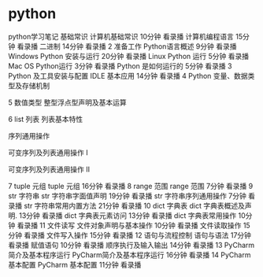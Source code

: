 # python
python学习笔记
基础常识
计算机基础常识
10分钟
看录播
计算机编程语言
15分钟
看录播
二进制
14分钟
看录播
2
准备工作
Python语言概述
9分钟
看录播
Windows Python 安装与运行
20分钟
看录播
Linux Python 运行
5分钟
看录播
Mac OS Python运行
3分钟
看录播
Python 是如何运行的
5分钟
看录播
3
Python 及工具安装与配置
IDLE 基本应用
14分钟
看录播
4
Python 变量、数据类型及存储机制

5
数值类型
整型浮点型声明及基本运算

6
list 列表
列表基本特性

序列通用操作

可变序列及列表通用操作 I

可变序列及列表通用操作 II

7
tuple 元组
tuple 元组
16分钟
看录播
8
range 范围
range 范围
7分钟
看录播
9
str 字符串
str 字符串字面值声明
19分钟
看录播
str 字符串序列通用操作
7分钟
看录播
str 字符串常用内置方法
21分钟
看录播
10
dict 字典表
dict 字典表概述及声明.
13分钟
看录播
dict 字典表元素访问
13分钟
看录播
dict 字典表常用操作
10分钟
看录播
11
文件读写
文件对象声明与基本操作
10分钟
看录播
文件读取操作
15分钟
看录播
文件写入操作
15分钟
看录播
12
语句与流程控制
语句与语法
17分钟
看录播
赋值语句
10分钟
看录播
顺序执行及输入输出
14分钟
看录播
13
PyCharm简介及基本程序运行
PyCharm简介及基本程序运行
16分钟
看录播
14
PyCharm 基本配置
PyCharm 基本配置
11分钟
看录播
